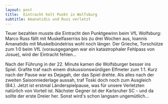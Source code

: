 ```yaml
---
layout: post
title:  Eintracht holt Punkt in Wolfsburg
subtitle: Amanatidis und Russ verletzt
---
```


Teuer bezahlen musste die Eintracht den Punktgewinn beim VfL Wolfsburg: Marco Russ fällt mit Muskelfaserriss bis zu drei Wochen aus, Ioannis Amanatidis mit Muskelbündelriss wohl noch länger. Der Grieche, Torschütze zum 1:0 beim VfL (vorausgegangen war ein katastrophaler Fehlpass von Josue), wird der Eintracht fehlen...

Nach der Führung in der 22. Minute kamen die Wolfsburger besser ins Spiel. Grafite traf nach einem diskussionswürdigen Elfmeter zum 1:1. Kurz nach der Pause war es Dejagah, der das Spiel drehte. Als alles nach der zweiten Saisonniederlage aussah, traf Toski doch noch zum Ausgleich (84.). Jetzt ist erstmal Länderspielpause, was für unsere Verletzten natürlich von Vorteil ist. Nächster Gegner ist der Karlsruher SC - und da sollte der erste Dreier her. Sonst wird's schon langsam ungemütlich...
